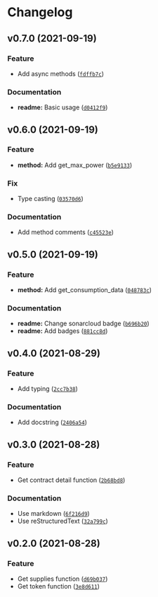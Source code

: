 # Changelog

<!--next-version-placeholder-->

## v0.7.0 (2021-09-19)
### Feature
* Add async methods ([`fdffb7c`](https://github.com/MrMarble/datadis/commit/fdffb7cfad38c687944a63b7423d3ae542e28153))

### Documentation
* **readme:** Basic usage ([`d0412f9`](https://github.com/MrMarble/datadis/commit/d0412f961542c2bb3994211d2496944c59c91e00))

## v0.6.0 (2021-09-19)
### Feature
* **method:** Add get_max_power ([`b5e9133`](https://github.com/MrMarble/datadis/commit/b5e9133ca15b918c0b355fb54a6ec1da8b07d1eb))

### Fix
* Type casting ([`03570d6`](https://github.com/MrMarble/datadis/commit/03570d6dfcda9bad215fbb2f0943ab501c70def3))

### Documentation
* Add method comments ([`c45523e`](https://github.com/MrMarble/datadis/commit/c45523e5d79f4b41a17f7b6e58691ea822d55d6e))

## v0.5.0 (2021-09-19)
### Feature
* **method:** Add get_consumption_data ([`048783c`](https://github.com/MrMarble/datadis/commit/048783ceee5e420510162c4417af80fff69fc20c))

### Documentation
* **readme:** Change sonarcloud badge ([`b696b20`](https://github.com/MrMarble/datadis/commit/b696b202b54db18d76dac936b82ae54774ca3637))
* **readme:** Add badges ([`881cc8d`](https://github.com/MrMarble/datadis/commit/881cc8df4a9d168ec40566c88ba5bc2255e5d4cb))

## v0.4.0 (2021-08-29)
### Feature
* Add typing ([`2cc7b38`](https://github.com/MrMarble/datadis/commit/2cc7b3805872cccb1f18aa2d6c74afcb0a816232))

### Documentation
* Add docstring ([`2406a54`](https://github.com/MrMarble/datadis/commit/2406a54b7c92ddc34179cdc6b47a12233d8b7a36))

## v0.3.0 (2021-08-28)
### Feature
* Get contract detail function ([`2b68bd8`](https://github.com/MrMarble/datadis/commit/2b68bd8c137aadbf121121fdd5e785a6fd3002c6))

### Documentation
* Use markdown ([`6f216d9`](https://github.com/MrMarble/datadis/commit/6f216d966c11fc5f4036d90f3f2c93ba96bec120))
* Use reStructuredText ([`32a799c`](https://github.com/MrMarble/datadis/commit/32a799c6ff54993b649391b41cd1e8fdf142ee4c))

## v0.2.0 (2021-08-28)
### Feature
* Get supplies function ([`d69b037`](https://github.com/MrMarble/datadis/commit/d69b037255f6635b15a2e667ba95e103b4cc651e))
* Get token function ([`3e8d611`](https://github.com/MrMarble/datadis/commit/3e8d611afe186470ce23780874ef391344809f19))
